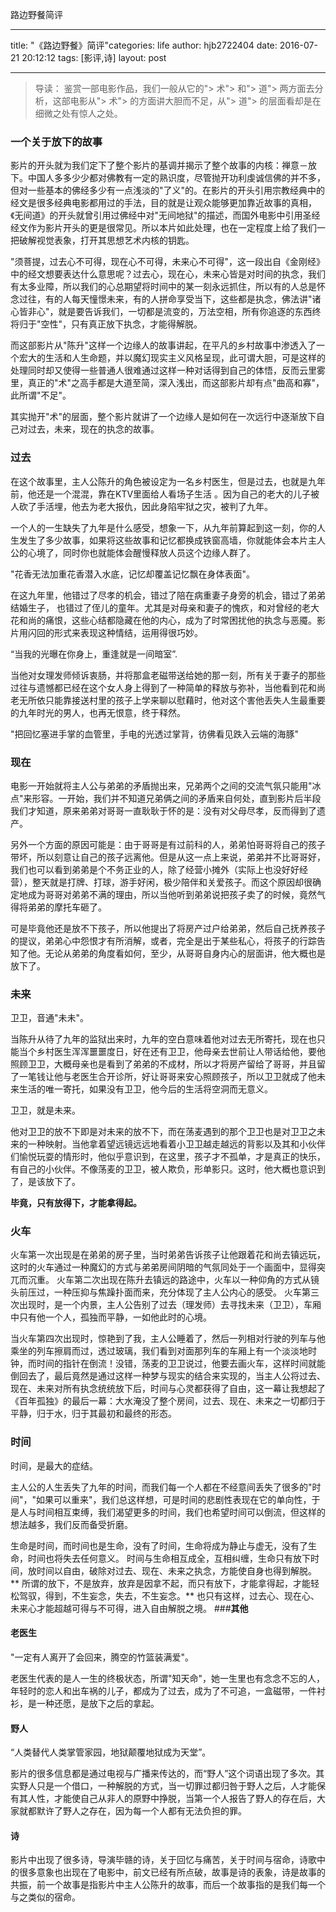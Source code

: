 路边野餐简评

* * *

title: "《路边野餐》简评"categories: life author: hjb2722404 date: 2016-07-21 20:12:12 tags: [影评,诗] layout: post

* * *

> 导读： 鉴赏一部电影作品，我们一般从它的"> 术"> 和"> 道"> 两方面去分析，这部电影从"> 术"> 的方面讲大胆而不足，从"> 道"> 的层面看却是在细微之处有惊人之处。

### **一个关于放下的故事**

影片的开头就为我们定下了整个影片的基调并揭示了整个故事的内核：禅意－放下。中国人多多少少都对佛教有一定的熟识度，尽管抛开功利虔诚信佛的并不多，但对一些基本的佛经多少有一点浅淡的"了义"的。在影片的开头引用宗教经典中的经文是很多经典电影都用过的手法，目的就是让观众能够更加靠近故事的真相，《无间道》的开头就曾引用过佛经中对"无间地狱"的描述，而国外电影中引用圣经经文作为影片开头的更是很常见。所以本片如此处理，也在一定程度上给了我们一把破解视觉表象，打开其思想艺术内核的钥匙。

"须菩提，过去心不可得，现在心不可得，未来心不可得"，这一段出自《金刚经》中的经文想要表达什么意思呢？过去心，现在心，未来心皆是对时间的执念，我们有太多业障，所以我们的心总期望将时间中的某一刻永远抓住，所以有的人总是怀念过往，有的人每天憧憬未来，有的人拼命享受当下，这些都是执念，佛法讲"诸心皆非心"，就是要告诉我们，一切都是流变的，万法空相，所有你追逐的东西终将归于"空性"，只有真正放下执念，才能得解脱。

而这部影片从"陈升"这样一个边缘人的故事讲起，在平凡的乡村故事中渗透入了一个宏大的生活和人生命题，并以魔幻现实主义风格呈现，此可谓大胆，可是这样的处理同时却又使得一些普通人很难通过这样一种对话得到自己的体悟，反而云里雾里，真正的"术"之高手都是大道至简，深入浅出，而这部影片却有点"曲高和寡"，此所谓"不足"。

其实抛开"术"的层面，整个影片就讲了一个边缘人是如何在一次远行中逐渐放下自己对过去，未来，现在的执念的故事。

### **过去**

在这个故事里，主人公陈升的角色被设定为一名乡村医生，但是过去，也就是九年前，他还是一个混混，靠在KTV里面给人看场子生活 。因为自己的老大的儿子被人砍了手活埋，他去为老大报仇，因此身陷牢狱之灾，被判了九年。

一个人的一生缺失了九年是什么感受，想象一下，从九年前算起到这一刻，你的人生发生了多少故事，如果将这些故事和记忆都换成铁窗高墙，你就能体会本片主人公的心境了，同时你也就能体会醒慢释放人员这个边缘人群了。

"花香无法加重花香潜入水底，记忆却覆盖记忆飘在身体表面"。

在这九年里，他错过了尽孝的机会，错过了陪在病重妻子身旁的机会，错过了弟弟结婚生子， 也错过了侄儿的童年。尤其是对母亲和妻子的愧疚，和对曾经的老大花和尚的痛恨，这些心结都隐藏在他的内心，成为了时常困扰他的执念与恶魇。影片用闪回的形式来表现这种情结，运用得很巧妙。

“当我的光曝在你身上，重逢就是一间暗室”.

当他对女理发师倾诉衷肠，并将那盒老磁带送给她的那一刻，所有关于妻子的那些过往与遗憾都已经在这个女人身上得到了一种简单的释放与弥补，当他看到花和尚老无所依只能靠接送村里的孩子上学来聊以慰藉时，他对这个害他丢失人生最重要的九年时光的男人，也再无恨意，终于释然。

"把回忆塞进手掌的血管里，手电的光透过掌背，彷佛看见跌入云端的海豚"

### **现在**

电影一开始就将主人公与弟弟的矛盾抛出来，兄弟两个之间的交流气氛只能用"冰点"来形容。一开始，我们并不知道兄弟俩之间的矛盾来自何处，直到影片后半段我们才知道，原来弟弟对哥哥一直耿耿于怀的是：没有对父母尽孝，反而得到了遗产。

另外一个方面的原因可能是：由于哥哥是有过前科的人，弟弟怕哥哥将自己的孩子带坏，所以刻意让自己的孩子远离他。但是从这一点上来说，弟弟并不比哥哥好，我们也可以看到弟弟是个不务正业的人，除了经营小摊外（实际上也没好好经营），整天就是打牌、打球，游手好闲，极少陪伴和关爱孩子。而这个原因却很确定地成为哥哥对弟弟不满的理由，所以当他听到弟弟说把孩子卖了的时候，竟然气得将弟弟的摩托车砸了。

可是毕竟他还是放不下孩子，所以他提出了将房产过户给弟弟，然后自己抚养孩子的提议，弟弟心中怨恨才有所消解，或者，完全是出于某些私心，将孩子的行踪告知了他。无论从弟弟的角度看如何，至少，从哥哥自身内心的层面讲，他大概也是放下了。

### **未来**

卫卫，音通"未未"。

当陈升从待了九年的监狱出来时，九年的空白意味着他对过去无所寄托，现在也只能当个乡村医生浑浑噩噩度日，好在还有卫卫，他母亲去世前让人带话给他，要他照顾卫卫，大概母亲也是看到了弟弟的不成材，所以才将房产留给了哥哥，并且留了一笔钱让他与老医生合开诊所，好让哥哥来安心照顾孩子，所以卫卫就成了他未来生活的唯一寄托，如果没有卫卫，他今后的生活将空洞而无意义。

卫卫，就是未来。

他对卫卫的放不下即是对未来的放不下，而在荡麦遇到的那个卫卫也是对卫卫之未来的一种映射。当他拿着望远镜远远地看着小卫卫越走越远的背影以及其和小伙伴们愉悦玩耍的情形时，他似乎意识到，在这里，孩子才不孤单，才是真正的快乐，有自己的小伙伴。不像荡麦的卫卫，被人欺负，形单影只。这时，他大概也意识到了，是该放下了。

**毕竟，只有放得下，才能拿得起。**

### **火车**

火车第一次出现是在弟弟的房子里，当时弟弟告诉孩子让他跟着花和尚去镇远玩，这时的火车通过一种魔幻的方式与弟弟房间阴暗的气氛同处于一个画面中，显得突兀而沉重。
火车第二次出现在陈升去镇远的路途中，火车以一种仰角的方式从镜头前压过，一种压抑与焦躁扑面而来，充分体现了主人公内心的感受。
火车第三次出现时，是一个内景，主人公告别了过去（理发师）去寻找未来（卫卫），车厢中只有他一个人，孤独而平静，一如他此时的心境。

当火车第四次出现时，惊艳到了我，主人公睡着了，然后一列相对行驶的列车与他乘坐的列车擦肩而过，透过玻璃，我们看到对面那列车的车厢上有一个淡淡地时钟，而时间的指针在倒流！没错，荡麦的卫卫说过，他要去画火车，这样时间就能倒回去了，最后竟然是通过这样一种梦与现实的结合来实现的，当主人公将过去、现在、未来对所有执念统统放下后，时间与心灵都获得了自由，这一幕让我想起了《百年孤独》的最后一幕：大水淹没了整个房间，过去、现在、未来之一切都归于平静，归于水，归于其最初和最终的形态。

### **时间**

时间，是最大的症结。

主人公的人生丢失了九年的时间，而我们每一个人都在不经意间丢失了很多的"时间"，"如果可以重来"，我们总这样想，可是时间的悲剧性表现在它的单向性，于是人与时间相互束缚，我们渴望更多的时间，我们也希望时间可以倒流，但这样的想法越多，我们反而备受折磨。

生命是时间，而时间也是生命，没有了时间，生命将成为静止与虚无，没有了生命，时间也将失去任何意义。
时间与生命相互成全，互相纠缠，生命只有放下时间，放时间以自由，破除对过去、现在、未来之执念，方能使自身也得到解脱。
** 所谓的放下，不是放弃，放弃是因拿不起，而只有放下，才能拿得起，才能轻松驾驭，得到，不生妄念，失去，不生妄念。**
也只有这样，过去心、现在心、未来心才能超越可得与不可得，进入自由解脱之境。
###**其他**

#### 老医生

"一定有人离开了会回来，腾空的竹篮装满爱"。

老医生代表的是人一生的终极状态，所谓"知天命"，她一生里也有念念不忘的人，年轻时的恋人和出车祸的儿子，都成为了过去，成为了不可追，一盒磁带，一件衬衫，是一种还愿，是放下之后的拿起。

#### 野人

“人类替代人类掌管家园，地狱颠覆地狱成为天堂”。

影片的很多信息都是通过电视与广播来传达的，而“野人”这个词语出现了多次。其实野人只是一个借口，一种解脱的方式，当一切罪过都归咎于野人之后，人才能保有其人性，才能使自己从非人的原野中挣脱，当第一个人报告了野人的存在后，大家就都默许了野人之存在，因为每一个人都有无法负担的罪。

#### 诗

影片中出现了很多诗，导演毕赣的诗，关于回忆与痛苦，关于时间与宿命，诗歌中的很多意象也出现在了电影中，前文已经有所点破，故事是诗的表象，诗是故事的共振，前一个故事是指影片中主人公陈升的故事，而后一个故事指的是我们每一个与之类似的宿命。